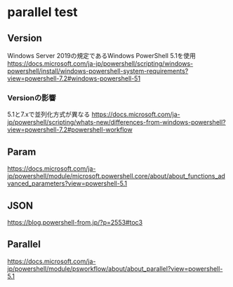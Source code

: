# parallel test
## Version
Windows Server 2019の規定であるWindows PowerShell 5.1を使用
https://docs.microsoft.com/ja-jp/powershell/scripting/windows-powershell/install/windows-powershell-system-requirements?view=powershell-7.2#windows-powershell-51

### Versionの影響
5.1と7.xで並列化方式が異なる
https://docs.microsoft.com/ja-jp/powershell/scripting/whats-new/differences-from-windows-powershell?view=powershell-7.2#powershell-workflow

## Param
https://docs.microsoft.com/ja-jp/powershell/module/microsoft.powershell.core/about/about_functions_advanced_parameters?view=powershell-5.1

## JSON
https://blog.powershell-from.jp/?p=2553#toc3

## Parallel
https://docs.microsoft.com/ja-jp/powershell/module/psworkflow/about/about_parallel?view=powershell-5.1
